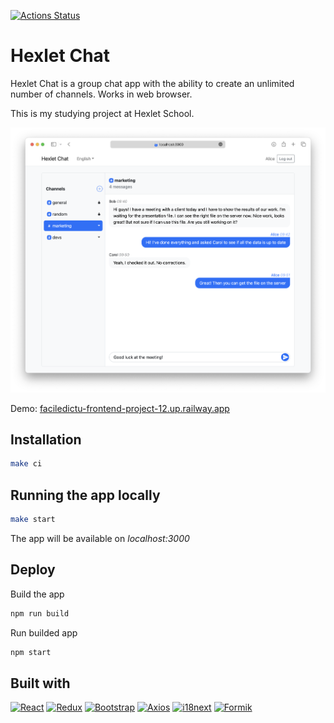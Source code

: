 [![Actions Status](https://github.com/faciledictu/frontend-project-12/workflows/hexlet-check/badge.svg)](https://github.com/faciledictu/frontend-project-12/actions)

# Hexlet Chat

Hexlet Chat is a group chat app with the ability to create an unlimited number of channels. Works in web browser.

This is my studying project at Hexlet School.

[![Hexlet Chat](app-screenshot.png)](http://faciledictu-frontend-project-12.up.railway.app)

Demo: [faciledictu-frontend-project-12.up.railway.app](http://faciledictu-frontend-project-12.up.railway.app)

## Installation

```bash
make ci
```

## Running the app locally

```bash
make start
```

The app will be available on _localhost:3000_

## Deploy

Build the app

```bash
npm run build
```

Run builded app

```bash
npm start
```

## Built with

[![React][React-badge]][React-url]
[![Redux][Redux-badge]][Redux-url]
[![Bootstrap][Bootstrap-badge]][Bootstrap-url]
[![Axios][Axios-badge]][Axios-url]
[![i18next][i18next-badge]][i18next-url]
[![Formik][Formik-badge]][Formik-url]

[React-badge]: https://img.shields.io/badge/React-087ea4?style=flat&logo=react&logoColor=white
[React-url]: https://react.dev

[Redux-badge]: https://img.shields.io/badge/Redux-764abc?style=flat&logo=redux
[Redux-url]: https://redux.js.org

[Bootstrap-badge]: https://img.shields.io/badge/Bootstrap-712CF9?style=flat&logo=bootstrap&logoColor=white
[Bootstrap-url]: https://getbootstrap.com

[i18next-badge]: https://img.shields.io/badge/i18next-26A69A?style=flat&logo=i18next&logoColor=white
[i18next-url]: https://www.i18next.com

[Axios-badge]: https://img.shields.io/badge/Axios-5A29E4?style=flat&logo=axios&logoColor=white
[Axios-url]: https://axios-http.com

[Formik-badge]: https://img.shields.io/badge/Formik-357af3?style=flat&logo=formik
[Formik-url]: https://formik.org
